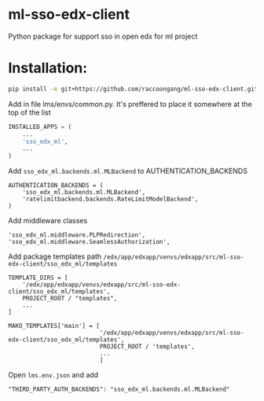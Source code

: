 # ml-sso-edx-client
Python package for support sso in open edx for ml project

# Installation:
```bash
pip install -e git+https://github.com/raccoongang/ml-sso-edx-client.git#egg=ml_sso_edx_client
```

Add in file lms/envs/common.py. It's preffered to place it somewhere at the top of the list
```python
INSTALLED_APPS = (
    ...
    'sso_edx_ml',
    ...
)
```

Add `sso_edx_ml.backends.ml.MLBackend` to AUTHENTICATION_BACKENDS
```
AUTHENTICATION_BACKENDS = (
    'sso_edx_ml.backends.ml.MLBackend',
    'ratelimitbackend.backends.RateLimitModelBackend',
)
```

Add middleware classes
```
'sso_edx_ml.middleware.PLPRedirection',
'sso_edx_ml.middleware.SeamlessAuthorization',
```

Add package templates path `/edx/app/edxapp/venvs/edxapp/src/ml-sso-edx-client/sso_edx_ml/templates`
```
TEMPLATE_DIRS = [
    '/edx/app/edxapp/venvs/edxapp/src/ml-sso-edx-client/sso_edx_ml/templates',
    PROJECT_ROOT / "templates",
    ...
]

MAKO_TEMPLATES['main'] = [
                          '/edx/app/edxapp/venvs/edxapp/src/ml-sso-edx-client/sso_edx_ml/templates',
                          PROJECT_ROOT / 'templates',
                          ...
                          ]
```

Open `lms.env.json` and add
```
"THIRD_PARTY_AUTH_BACKENDS": "sso_edx_ml.backends.ml.MLBackend"
```